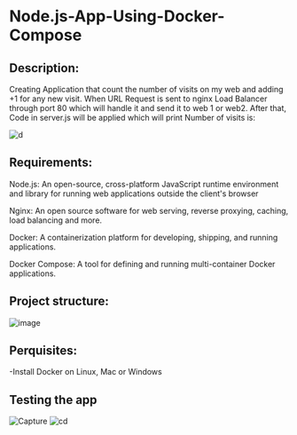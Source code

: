 # Node.js-App-Using-Docker-Compose


## Description:
Creating Application that count the number of visits on my web and adding +1 for any new visit. When URL Request is sent to nginx Load Balancer through port 80 which will handle it and send it to web 1 or web2. After that, Code in server.js will be applied which will print Number of visits is: <num> 


![d](https://user-images.githubusercontent.com/122731503/221356027-4a98b959-65d4-41fc-b329-eca700a98eb2.JPG)

## Requirements:

Node.js: An open-source, cross-platform JavaScript runtime environment and library for running web applications outside the client's browser

Nginx: An open source software for web serving, reverse proxying, caching, load balancing and more.

Docker: A containerization platform for developing, shipping, and running applications.

Docker Compose: A tool for defining and running multi-container Docker applications.

## Project structure:

![image](https://user-images.githubusercontent.com/122731503/222959420-c0595121-1e2a-4197-a028-eb8ade33662f.png)
  
## Perquisites:

-Install Docker on Linux, Mac or Windows

## Testing the app

![Capture](https://user-images.githubusercontent.com/122731503/221356699-abcb84e8-821f-4707-a47a-56045e712167.JPG)
![cd](https://user-images.githubusercontent.com/122731503/221356752-de4059d5-a087-4324-99a9-0ad0d6449d04.JPG)



